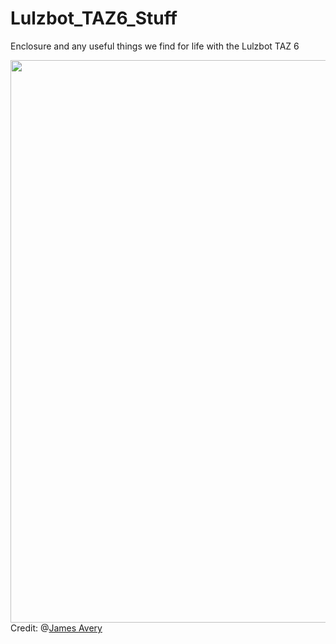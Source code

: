 # Lulzbot_TAZ6_Stuff
Enclosure and any useful things we find for life with the Lulzbot TAZ 6

 <img class='labnol' src='https://scontent.cdninstagram.com/t51.2885-15/e35/15802125_1126665160783361_1327422014343872512_n.jpg' width='900' height='900' />Credit: @<a href='https://instagram.com/notunclephil'>James Avery</a>
